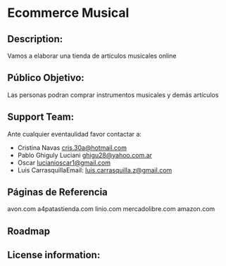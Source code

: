 # Ecommerce Musical

## Description:
Vamos a elaborar una tienda de artículos musicales online

## Público Objetivo: 
Las personas podran comprar instrumentos musicales y demás artículos


## Support Team:
Ante cualquier eventaulidad favor contactar a:

- Cristina Navas cris.30a@hotmail.com
- Pablo Ghiguly Luciani ghigu28@yahoo.com.ar
- Oscar lucianioscar1@gmail.com
- Luis CarrasquillaEmail: <luis.carrasquilla.z@gmail.com>

## Páginas de Referencia
avon.com
a4patastienda.com
linio.com
mercadolibre.com
amazon.com

## Roadmap

## License information:  

